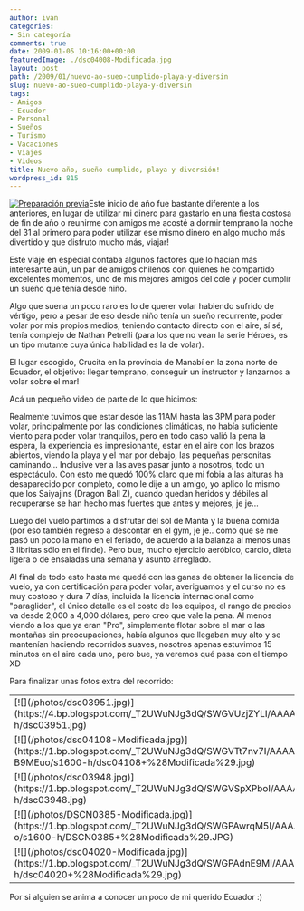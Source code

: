 ```yaml
---
author: ivan
categories:
- Sin categoría
comments: true
date: 2009-01-05 10:16:00+00:00
featuredImage: ./dsc04008-Modificada.jpg
layout: post
path: /2009/01/nuevo-ao-sueo-cumplido-playa-y-diversin
slug: nuevo-ao-sueo-cumplido-playa-y-diversin
tags:
- Amigos
- Ecuador
- Personal
- Sueños
- Turismo
- Vacaciones
- Viajes
- Videos
title: Nuevo año, sueño cumplido, playa y diversión!
wordpress_id: 815
---
```


[![Preparación previa](/photos/dsc04008-Modificada.jpg)](https://1.bp.blogspot.com/_T2UWuNJg3dQ/SWF_0H2B-jI/AAAAAAAABQY/4AcwqseRYeA/s1600-h/dsc04008+%28Modificada%29.jpg)Este inicio de año fue bastante diferente a los anteriores, en lugar de utilizar mi dinero para gastarlo en una fiesta costosa de fin de año o reunirme con amigos me acosté a dormir temprano la noche del 31 al primero para poder utilizar ese mismo dinero en algo mucho más divertido y que disfruto mucho más, viajar!

Este viaje en especial contaba algunos factores que lo hacían más interesante aún, un par de amigos chilenos con quienes he compartido excelentes momentos, uno de mis mejores amigos del cole y poder cumplir un sueño que tenía desde niño.

Algo que suena un poco raro es lo de querer volar habiendo sufrido de vértigo, pero a pesar de eso desde niño tenía un sueño recurrente, poder volar por mis propios medios, teniendo contacto directo con el aire, sí sé, tenía complejo de Nathan Petrelli (para los que no vean la serie Héroes, es un tipo mutante cuya única habilidad es la de volar).

El lugar escogido, Crucita en la provincia de Manabí en la zona norte de Ecuador, el objetivo: llegar temprano, conseguir un instructor y lanzarnos a volar sobre el mar!

Acá un pequeño video de parte de lo que hicimos:

Realmente tuvimos que estar desde las 11AM hasta las 3PM para poder volar, principalmente por las condiciones climáticas, no había suficiente viento para poder volar tranquilos, pero en todo caso valió la pena la espera, la experiencia es impresionante, estar en el aire con los brazos abiertos, viendo la playa y el mar por debajo, las pequeñas personitas caminando... Inclusive ver a las aves pasar junto a nosotros, todo un espectáculo. Con esto me quedó 100% claro que mi fobia a las alturas ha desaparecido por completo, como le dije a un amigo, yo aplico lo mismo que los Saiyajins (Dragon Ball Z), cuando quedan heridos y débiles al recuperarse se han hecho más fuertes que antes y mejores, je je...

Luego del vuelo partimos a disfrutar del sol de Manta y la buena comida (por eso también regreso a descontar en el gym, je je.. como que se me pasó un poco la mano en el feriado, de acuerdo a la balanza al menos unas 3 libritas sólo en el finde). Pero bue, mucho ejercicio aeróbico, cardio, dieta ligera o de ensaladas una semana y asunto arreglado.

Al final de todo esto hasta me quedé con las ganas de obtener la licencia de vuelo, ya con certificación para poder volar, averiguamos y el curso no es muy costoso y dura 7 días, incluida la licencia internacional como "paraglider", el único detalle es el costo de los equipos, el rango de precios va desde 2,000 a 4,000 dólares, pero creo que vale la pena. Al menos viendo a los que ya eran "Pro", simplemente flotar sobre el mar o las montañas sin preocupaciones, había algunos que llegaban muy alto y se mantenían haciendo recorridos suaves, nosotros apenas estuvimos 15 minutos en el aire cada uno, pero bue, ya veremos qué pasa con el tiempo XD

Para finalizar unas fotos extra del recorrido:

<table >
<tbody ><tr >

<td >
[![](/photos/dsc03951.jpg)](https://4.bp.blogspot.com/_T2UWuNJg3dQ/SWGVUzjZYLI/AAAAAAAABRo/OnrnoJ_4myI/s1600-h/dsc03951.jpg)

</td>
<td >
[![](/photos/DSCN0347-Modificada.jpg)](https://3.bp.blogspot.com/_T2UWuNJg3dQ/SWGVUVBe81I/AAAAAAAABRg/588nyyk3eC4/s1600-h/DSCN0347+%28Modificada%29.JPG)

</td></tr>
<tr >

<td >
[![](/photos/dsc04108-Modificada.jpg)](https://1.bp.blogspot.com/_T2UWuNJg3dQ/SWGVTt7nv7I/AAAAAAAABRY/15Xo-B9MEuo/s1600-h/dsc04108+%28Modificada%29.jpg)

</td>
<td >
[![](/photos/dsc03949.jpg)](https://1.bp.blogspot.com/_T2UWuNJg3dQ/SWGVTfoQIiI/AAAAAAAABRQ/FPk_KHCOUuw/s1600-h/dsc03949.jpg)

</td></tr>
<tr >

<td >
[![](/photos/dsc03948.jpg)](https://1.bp.blogspot.com/_T2UWuNJg3dQ/SWGVSpXPboI/AAAAAAAABRI/YNiyXCCf60A/s1600-h/dsc03948.jpg)

</td>
<td >
[![](/photos/dsc04071.jpg)](https://4.bp.blogspot.com/_T2UWuNJg3dQ/SWGPBMwUVDI/AAAAAAAABRA/Z5_zMxh-U1M/s1600-h/dsc04071.jpg)

</td>
</tr>
<tr >

<td >
[![](/photos/DSCN0385-Modificada.jpg)](https://1.bp.blogspot.com/_T2UWuNJg3dQ/SWGPAwrqM5I/AAAAAAAABQ4/uy9VTLQg1-o/s1600-h/DSCN0385+%28Modificada%29.JPG)

</td>
<td >
[![](/photos/dsc04112-Modificada.jpg)](https://1.bp.blogspot.com/_T2UWuNJg3dQ/SWGPA20G1vI/AAAAAAAABQw/WwDFPO5jcdA/s1600-h/dsc04112+%28Modificada%29.jpg)

</td>
</tr>
<tr >

<td >
[![](/photos/dsc04020-Modificada.jpg)](https://1.bp.blogspot.com/_T2UWuNJg3dQ/SWGPAdnE9MI/AAAAAAAABQo/yrc9sf6Ld4s/s1600-h/dsc04020+%28Modificada%29.jpg)

</td>
<td >
[![](/photos/dsc03976-Modificada.jpg)](https://4.bp.blogspot.com/_T2UWuNJg3dQ/SWGPABb0YoI/AAAAAAAABQg/MY13qGYqbXc/s1600-h/dsc03976+%28Modificada%29.jpg)

</td></tr>
</tbody></table>

Por si alguien se anima a conocer un poco de mi querido Ecuador :)
